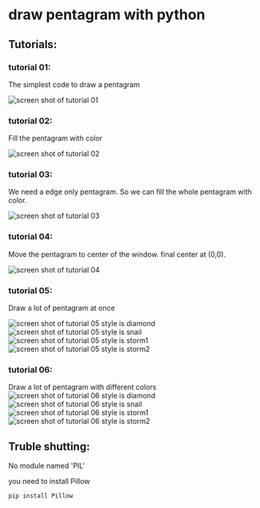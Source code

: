 # draw pentagram with python

## Tutorials:

### tutorial 01:

The simplest code to draw a pentagram

![screen shot of tutorial 01](screen_capture/t01.png)

### tutorial 02:

Fill the pentagram with color

![screen shot of tutorial 02](screen_capture/t02.png)

### tutorial 03:

We need a edge only pentagram.
So we can fill the whole pentagram with color.

![screen shot of tutorial 03](screen_capture/t03.png)

### tutorial 04:

Move the pentagram to center of the window. final center at (0,0).

![screen shot of tutorial 04](screen_capture/t04.png)

### tutorial 05:

Draw a lot of pentagram at once

![screen shot of tutorial 05 style is  diamond](screen_capture/t05_DIAMOND.png)
![screen shot of tutorial 05 style is  snail](screen_capture/t05_SNAIL.png)
![screen shot of tutorial 05 style is  storm1](screen_capture/t05_STORM1.png)
![screen shot of tutorial 05 style is  storm2](screen_capture/t05_STORM2.png)


### tutorial 06:
Draw a lot of pentagram with different colors
![screen shot of tutorial 06 style is  diamond](screen_capture/t06_DIAMOND.png)
![screen shot of tutorial 06 style is  snail](screen_capture/t06_SNAIL.png)
![screen shot of tutorial 06 style is  storm1](screen_capture/t06_STORM1.png)
![screen shot of tutorial 06 style is  storm2](screen_capture/t06_STORM2.png)

## Truble shutting:
No module named 'PIL'

you need to install Pillow
```bash
pip install Pillow
```

